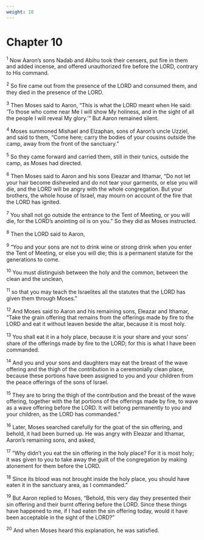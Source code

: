 ```yaml
---
weight: 10
---
```


# Chapter 10

<sup>1</sup> Now Aaron’s sons Nadab and Abihu took their censers, put fire in them and added incense, and offered unauthorized fire before the LORD, contrary to His command. 

<sup>2</sup> So fire came out from the presence of the LORD and consumed them, and they died in the presence of the LORD. 

<sup>3</sup> Then Moses said to Aaron, “This is what the LORD meant when He said: ‘To those who come near Me I will show My holiness, and in the sight of all the people I will reveal My glory.’” But Aaron remained silent. 

<sup>4</sup> Moses summoned Mishael and Elzaphan, sons of Aaron’s uncle Uzziel, and said to them, “Come here; carry the bodies of your cousins outside the camp, away from the front of the sanctuary.” 

<sup>5</sup> So they came forward and carried them, still in their tunics, outside the camp, as Moses had directed. 

<sup>6</sup> Then Moses said to Aaron and his sons Eleazar and Ithamar, “Do not let your hair become disheveled and do not tear your garments, or else you will die, and the LORD will be angry with the whole congregation. But your brothers, the whole house of Israel, may mourn on account of the fire that the LORD has ignited. 

<sup>7</sup> You shall not go outside the entrance to the Tent of Meeting, or you will die, for the LORD’s anointing oil is on you.” So they did as Moses instructed. 

<sup>8</sup> Then the LORD said to Aaron, 

<sup>9</sup> “You and your sons are not to drink wine or strong drink when you enter the Tent of Meeting, or else you will die; this is a permanent statute for the generations to come. 

<sup>10</sup> You must distinguish between the holy and the common, between the clean and the unclean, 

<sup>11</sup> so that you may teach the Israelites all the statutes that the LORD has given them through Moses.” 

<sup>12</sup> And Moses said to Aaron and his remaining sons, Eleazar and Ithamar, “Take the grain offering that remains from the offerings made by fire to the LORD and eat it without leaven beside the altar, because it is most holy. 

<sup>13</sup> You shall eat it in a holy place, because it is your share and your sons’ share of the offerings made by fire to the LORD; for this is what I have been commanded. 

<sup>14</sup> And you and your sons and daughters may eat the breast of the wave offering and the thigh of the contribution in a ceremonially clean place, because these portions have been assigned to you and your children from the peace offerings of the sons of Israel. 

<sup>15</sup> They are to bring the thigh of the contribution and the breast of the wave offering, together with the fat portions of the offerings made by fire, to wave as a wave offering before the LORD. It will belong permanently to you and your children, as the LORD has commanded.” 

<sup>16</sup> Later, Moses searched carefully for the goat of the sin offering, and behold, it had been burned up. He was angry with Eleazar and Ithamar, Aaron’s remaining sons, and asked, 

<sup>17</sup> “Why didn’t you eat the sin offering in the holy place? For it is most holy; it was given to you to take away the guilt of the congregation by making atonement for them before the LORD. 

<sup>18</sup> Since its blood was not brought inside the holy place, you should have eaten it in the sanctuary area, as I commanded.” 

<sup>19</sup> But Aaron replied to Moses, “Behold, this very day they presented their sin offering and their burnt offering before the LORD. Since these things have happened to me, if I had eaten the sin offering today, would it have been acceptable in the sight of the LORD?” 

<sup>20</sup> And when Moses heard this explanation, he was satisfied. 


